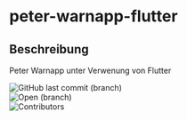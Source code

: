 # peter-warnapp-flutter
## Beschreibung
Peter Warnapp unter Verwenung von Flutter

![GitHub last commit (branch)](https://img.shields.io/github/last-commit/JferisK/peter-warnapp-flutter/main)	
![Open (branch)](https://img.shields.io/github/issues/JferisK/peter-warnapp-flutter?color=brightgreen)	
![Contributors](https://img.shields.io/github/contributors/JferisK/peter-warnapp-flutter?color=brightgreen)
